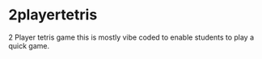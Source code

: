 # 2playertetris
2 Player tetris game this is mostly vibe coded to enable students to play a quick game.
